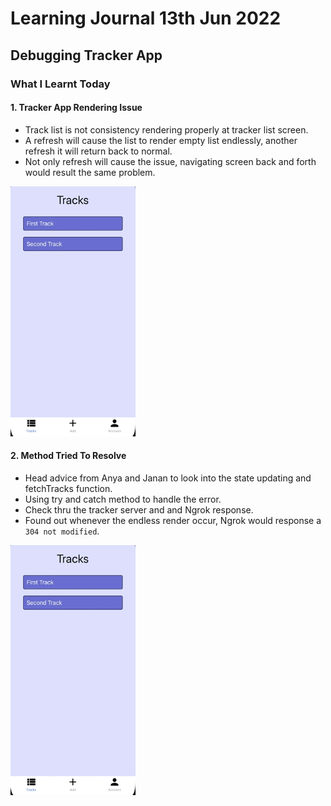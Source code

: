 # Learning Journal 13th Jun 2022
## Debugging Tracker App
### What I Learnt Today
#### 1. Tracker App Rendering Issue
- Track list is not consistency rendering properly at tracker list screen.
- A refresh will cause the list to render empty list endlessly, another refresh it will return back to normal.
- Not only refresh will cause the issue, navigating screen back and forth would result the same problem.
<img src="https://github.com/janson-gan/react-native-training/raw/main/images/June/gif/Jun-10-2022%2021-52-15.gif" width="200" />

#### 2. Method Tried To Resolve
- Head advice from Anya and Janan to look into the state updating and fetchTracks function.
- Using try and catch method to handle the error.
- Check thru the tracker server and and Ngrok response.
- Found out whenever the endless render occur, Ngrok would response a <code>304 not modified</code>.
<img src="https://github.com/janson-gan/react-native-training/raw/main/images/June/gif/Jun-10-2022%2021-52-15.gif" width="200" />
